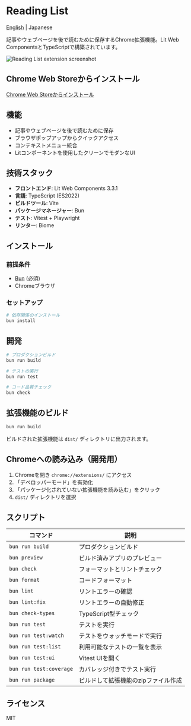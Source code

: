 # Reading List

[English](./README.md) | Japanese

記事やウェブページを後で読むために保存するChrome拡張機能。Lit Web ComponentsとTypeScriptで構築されています。

![Reading List extension screenshot](https://storage.googleapis.com/zenn-user-upload/ac1a4d816e65-20250817.png)

## Chrome Web Storeからインストール

[Chrome Web Storeからインストール](https://chromewebstore.google.com/detail/reading-list/occnlljonbmoefnghjmckdimncgcbfmh)

## 機能

- 記事やウェブページを後で読むために保存
- ブラウザポップアップからクイックアクセス
- コンテキストメニュー統合
- Litコンポーネントを使用したクリーンでモダンなUI

## 技術スタック

- **フロントエンド**: Lit Web Components 3.3.1
- **言語**: TypeScript (ES2022)
- **ビルドツール**: Vite
- **パッケージマネージャー**: Bun
- **テスト**: Vitest + Playwright
- **リンター**: Biome

## インストール

### 前提条件

- [Bun](https://bun.sh/) (必須)
- Chromeブラウザ

### セットアップ

```bash
# 依存関係のインストール
bun install
```

## 開発

```bash
# プロダクションビルド
bun run build

# テストの実行
bun run test

# コード品質チェック
bun check
```

## 拡張機能のビルド

```bash
bun run build
```

ビルドされた拡張機能は `dist/` ディレクトリに出力されます。

## Chromeへの読み込み（開発用）

1. Chromeを開き `chrome://extensions/` にアクセス
2. 「デベロッパーモード」を有効化
3. 「パッケージ化されていない拡張機能を読み込む」をクリック
4. `dist/` ディレクトリを選択

## スクリプト

| コマンド                | 説明                                |
| ----------------------- | ----------------------------------- |
| `bun run build`         | プロダクションビルド                |
| `bun preview`           | ビルド済みアプリのプレビュー        |
| `bun check`             | フォーマットとリントチェック        |
| `bun format`            | コードフォーマット                  |
| `bun lint`              | リントエラーの確認                  |
| `bun lint:fix`          | リントエラーの自動修正              |
| `bun check-types`       | TypeScript型チェック                |
| `bun run test`          | テストを実行                        |
| `bun run test:watch`    | テストをウォッチモードで実行        |
| `bun run test:list`     | 利用可能なテストの一覧を表示        |
| `bun run test:ui`       | Vitest UIを開く                     |
| `bun run test:coverage` | カバレッジ付きでテスト実行          |
| `bun run package`       | ビルドして拡張機能のzipファイル作成 |

## ライセンス

MIT
